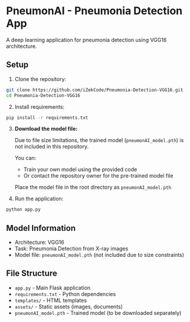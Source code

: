 # PneumonAI - Pneumonia Detection App

A deep learning application for pneumonia detection using VGG16 architecture.

## Setup

1. Clone the repository:
```bash
git clone https://github.com/iZekCode/Pneumonia-Detection-VGG16.git
cd Pneumonia-Detection-VGG16
```

2. Install requirements:
```bash
pip install -r requirements.txt
```

3. **Download the model file:**
   
   Due to file size limitations, the trained model (`pneumonAI_model.pth`) is not included in this repository. 
   
   You can:
   - Train your own model using the provided code
   - Or contact the repository owner for the pre-trained model file
   
   Place the model file in the root directory as `pneumonAI_model.pth`

4. Run the application:
```bash
python app.py
```

## Model Information

- Architecture: VGG16
- Task: Pneumonia Detection from X-ray images
- Model file: `pneumonAI_model.pth` (not included due to size constraints)

## File Structure

- `app.py` - Main Flask application
- `requirements.txt` - Python dependencies
- `templates/` - HTML templates
- `assets/` - Static assets (images, documents)
- `pneumonAI_model.pth` - Trained model (to be downloaded separately)
